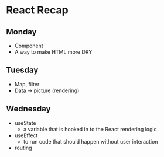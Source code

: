 # React Recap

## Monday

- Component
- A way to make HTML more DRY

## Tuesday

- Map, filter
- Data -> picture (rendering)

## Wednesday

- useState
  - a variable that is hooked in to the React rendering logic
- useEffect
  - to run code that should happen without user interaction
- routing
